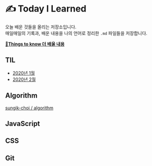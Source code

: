 # ✍️ Today I Learned

오늘 배운 것들을 올리는 저장소입니다.  
매일매일의 기록과, 배운 내용을 나의 언어로 정리한 `.md` 파일들을 저장합니다.

[🤔**Things to know 더 배울 내용**](https://github.com/sungik-choi/til/blob/master/things-to-know.md)

## TIL

- [2020년 1월](https://github.com/sungik-choi/til/tree/master/til/2020-01)
- [2020년 2월](https://github.com/sungik-choi/til/tree/master/til/2020-02)

## Algorithm

[sungik-choi / algorithm](https://github.com/sungik-choi/algorithm)

## JavaScript

## CSS

## Git
